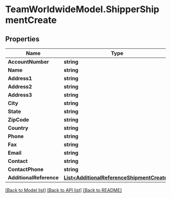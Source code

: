 # TeamWorldwideModel.ShipperShipmentCreate
## Properties

Name | Type | Description | Notes
------------ | ------------- | ------------- | -------------
**AccountNumber** | **string** |  | [optional] 
**Name** | **string** |  | [optional] 
**Address1** | **string** |  | 
**Address2** | **string** |  | [optional] 
**Address3** | **string** |  | [optional] 
**City** | **string** |  | 
**State** | **string** |  | [optional] 
**ZipCode** | **string** |  | 
**Country** | **string** |  | 
**Phone** | **string** |  | [optional] 
**Fax** | **string** |  | [optional] 
**Email** | **string** |  | [optional] 
**Contact** | **string** |  | [optional] 
**ContactPhone** | **string** |  | [optional] 
**AdditionalReference** | [**List&lt;AdditionalReferenceShipmentCreate&gt;**](AdditionalReferenceShipmentCreate.md) |  | [optional] 

[[Back to Model list]](../README.md#documentation-for-models) [[Back to API list]](../README.md#documentation-for-api-endpoints) [[Back to README]](../README.md)

